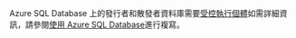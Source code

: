 Azure SQL Database 上的發行者和散發者資料庫需要[受控執行個體](https://docs.microsoft.com/azure/sql-database/sql-database-managed-instance)如需詳細資訊，請參閱[使用 Azure SQL Database](https://docs.microsoft.com/sql/relational-databases/replication/replication-to-sql-database)進行複寫。